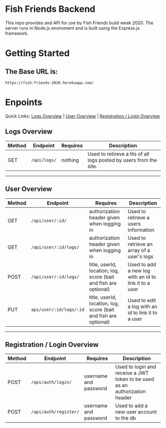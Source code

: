 # Fish Friends Backend
This repo provides and API for use by Fish Friends build week 2020.
The server runs in Node.js enviroment and is built using the Express.js framework.

# Getting Started
## The Base URL is:
```
https://fish-friends-2020.herokuapp.com/
```
# Enpoints
Quick Links: [Logs Overview](#logs-overview) | [User Overview](#user-overview) | [Registration / Login Overview](#regi-login-overview)

## Logs Overview
| Method | Endpoint                  | Requires                          | Description                                              |
|--------|---------------------------|-----------------------------------|----------------------------------------------------------|
|  GET   | `/api/logs/`              |              nothing              | Used to retireve a lits of all logs posted by users from the site.|

---

## User Overview
| Method | Endpoint                  | Requires                          | Description                                              |
| -------| ------------------------- | --------------------------------- | -------------------------------------------------------- |
|  GET   | `/api/user/:id/`          | authorization header given when logging in  | Used to retireve a users information                     |
|  GET   | `/api/user/:id/logs/`     | authorization header given when logging in  | Used to retrieve an array of a user's logs               |
|  POST  | `/api/user/:id/logs/`     | title, userId, location, log, score (bait and fish are optional)    | Used to add a new log with an id to link it to a user    | 
|  PUT   | `api/user/:id/logs/:id`   | title, userId, location, log, score (bait and fish are optional)     | Used to edit a log with an id to link it to a user       |

---

## Registration / Login Overview
| Method | Endpoint                  | Requires                          | Description                                              |
| ------ | ------------------------- | --------------------------------- | -------------------------------------------------------- |
|  POST  | `/api/auth/login/`        | username and password             | Used to login and receive a JWT token to be used as an authorization header                                    |
|  POST  | `/api/auth/register/`     | username and password             | Used to add a new user account to the db                |
